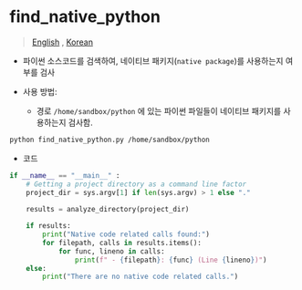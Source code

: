 # find_native_python

> [English](README.En.md) , [Korean](README.md)

- 파이썬 소스코드를 검색하여, 네이티브 패키지(`native package`)를 사용하는지 여부를 검사

- 사용 방법:
   - 경로 `/home/sandbox/python` 에 있는 파이썬 파일들이 네이티브 패키지를 사용하는지 검사함.

```bash
python find_native_python.py /home/sandbox/python
```

- 코드

```python
if __name__ == "__main__" :
    # Getting a project directory as a command line factor
    project_dir = sys.argv[1] if len(sys.argv) > 1 else "."    
    
    results = analyze_directory(project_dir)

    if results:
        print("Native code related calls found:")
        for filepath, calls in results.items():
            for func, lineno in calls:
                print(f" - {filepath}: {func} (Line {lineno})")
    else:
        print("There are no native code related calls.")
```



